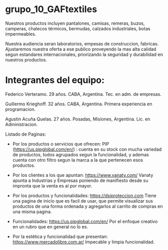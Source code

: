 # grupo_10_GAFtextiles

Nuestros productos incluyen pantalones, camisas, remeras, buzos, camperas, chalecos térmicos, bermudas, calzados industriales, botas impermeables. 

Nuestra audiencia seran laboratorios, empesas de construccion, fabricas. 
Ajustaremos nuestra oferta a ese publico proveyendo la mas alta calidad segun estandares internacionales, priorizando la seguridad y durabilidad en nuestros productos. 

# Integrantes del equipo: 

Federico Verteramo. 29 años. CABA, Argentina. Tec. en adm. de empresas.

Guillermo Krieghoff. 32 años. CABA, Argentina. Primera experiencia en programacion. 

Agustin Acuña Quelas. 27 años. Posadas, Misiones, Argentina. Lic. en Administracion.

Listado de Paginas:

- Por los productos o servicios que ofrecen: 
PIP (https://us.pipglobal.com/en/) : cuenta en su stock con mucha variedad de productos, todos agrupados segun la funcionalidad, y ademas cuenta con otro filtro segun la marca
a la que pertenecen esos productos.

- Por los clientes a los que apuntan:
https://www.vanaty.com/
Vanaty apunta a Industrias y Empresas poniendo de manifiesto desde su impronta
que la venta es al por mayor. 

- Por los productos y funcionalidades:
https://dsiproteccion.com 
Tiene una pagina de inicio que es facil de usar, que permite visualizar sus productos de una forma ordenada y agregarlos al carrito de compras en una misma pagina.

- Funcionalidades:
https://us.pipglobal.com/en/
Por el enfoque creativo en un rubro que en general no lo es.

- Por la estética y funcionalidad que presentan:
https://www.mercadolibre.com.ar/
Impecable y limpia funcionalidad. 

